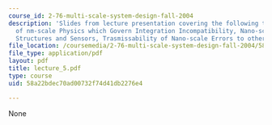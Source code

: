 ```yaml
---
course_id: 2-76-multi-scale-system-design-fall-2004
description: 'Slides from lecture presentation covering the following topics: Principles
  of nm-scale Physics which Govern Integration Incompatibility, Nano-scale Actuators,
  Structures and Sensors, Trasmissability of Nano-scale Errors to other Scales.'
file_location: /coursemedia/2-76-multi-scale-system-design-fall-2004/58a22bdec70ad00732f74d41db2276e4_lecture_5.pdf
file_type: application/pdf
layout: pdf
title: lecture_5.pdf
type: course
uid: 58a22bdec70ad00732f74d41db2276e4

---
```

None